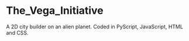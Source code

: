 # The_Vega_Initiative
A 2D city builder on an alien planet. Coded in PyScript, JavaScript, HTML and CSS.
